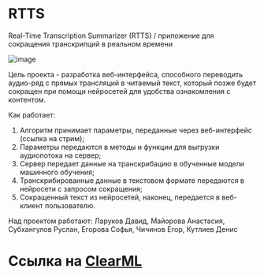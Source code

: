 # RTTS
Real-Time Transcription Summarizer (RTTS) / приложение для сокращения транскрипций в реальном времени

 ![image](https://github.com/nicetea9/RTTS/assets/162029704/d0783930-db79-4e57-b0c7-168e8c795537)

Цель проекта - разработка веб-интерфейса, способного переводить аудио-ряд с прямых трансляций в читаемый текст, который позже будет сокращен при помощи нейросетей для удобства ознакомления с контентом.

Как работает:
1) Алгоритм принимает параметры, переданные через веб-интерфейс (ссылка на стрим);
2) Параметры передаются в методы и функции для выгрузки аудиопотока на сервер;
3) Сервер передает данные на транскрибацию в обученные модели машинного обучения;
4) Транскрибированные данные в текстовом формате передаются в нейросети с запросом сокращения;
5) Сокращенный текст из нейросетей, наконец, передается в веб-клиент пользователю.
  

Над проектом работают:
Ларуков Давид,
Майорова Анастасия,
Субхангулов Руслан,
Егорова Софья,
Чичинов Егор,
Кутлиев Денис

# Ссылка на [ClearML](https://app.clear.ml/projects/301eaa1271a24e378b9ae8b3cde3919f/experiments/8e979876278d4392bd4427cc7f188c61/output/execution)
